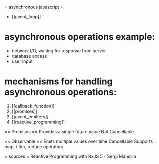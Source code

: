 = asynchronous javascript =

* [[event_loop]]

# asynchronous operations example:
- network I/O, waiting for response from server
- database access
- user input


# mechanisms for handling asynchronous operations:
1. [[callback_function]]
2. [[promises]]
3. [[event_emitters]]
4. [[reactive_programming]]


== Promises ==
Provides a single future value
Not Cancellable

== Observable ==
Emits multiple values over time
Cancellable
Supports map, filter, reduce operators

= sources =
Reactive Programming with RxJS 5 - Sergi Mansilla
